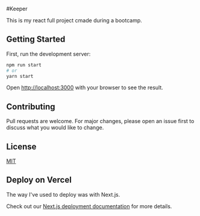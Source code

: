 #Keeper

This is my react full project cmade during a bootcamp.

## Getting Started

First, run the development server:

```bash
npm run start
# or
yarn start
```

Open [http://localhost:3000](http://localhost:3000) with your browser to see the result.


## Contributing
Pull requests are welcome. For major changes, please open an issue first to discuss what you would like to change.


## License
[MIT](https://choosealicense.com/licenses/mit/)


## Deploy on Vercel

The way I've used to deploy was with Next.js. 

Check out our [Next.js deployment documentation](https://nextjs.org/docs/deployment) for more details.
